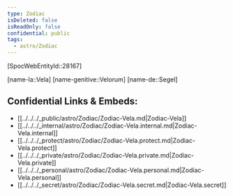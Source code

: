 ```yaml
---
type: Zodiac
isDeleted: false
isReadOnly: false
confidential: public
tags:
  - astro/Zodiac
---
```


[SpocWebEntityId::28167]



[name-la::Vela]
[name-genitive::Velorum]
[name-de::Segel]


## Confidential Links & Embeds: 
- [[../../../_public/astro/Zodiac/Zodiac-Vela.md|Zodiac-Vela]] 
- [[../../../_internal/astro/Zodiac/Zodiac-Vela.internal.md|Zodiac-Vela.internal]] 
- [[../../../_protect/astro/Zodiac/Zodiac-Vela.protect.md|Zodiac-Vela.protect]] 
- [[../../../_private/astro/Zodiac/Zodiac-Vela.private.md|Zodiac-Vela.private]] 
- [[../../../_personal/astro/Zodiac/Zodiac-Vela.personal.md|Zodiac-Vela.personal]] 
- [[../../../_secret/astro/Zodiac/Zodiac-Vela.secret.md|Zodiac-Vela.secret]] 
